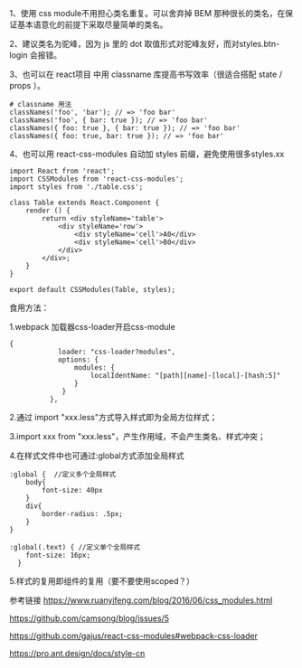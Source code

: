 1、使用 css module不用担心类名重复。可以舍弃掉 BEM 那种很长的类名，在保证基本语意化的前提下采取尽量简单的类名。

2、建议类名为驼峰，因为 js 里的 dot 取值形式对驼峰友好，而对styles.btn-login 会报错。

3、也可以在 react项目 中用 classname 库提高书写效率（很适合搭配 state / props ）。

```
# classname 用法
classNames('foo', 'bar'); // => 'foo bar'
classNames('foo', { bar: true }); // => 'foo bar'
classNames({ foo: true }, { bar: true }); // => 'foo bar'
classNames({ foo: true, bar: true }); // => 'foo bar'
```
4、也可以用 react-css-modules 自动加 styles 前缀，避免使用很多styles.xx

```
import React from 'react';
import CSSModules from 'react-css-modules';
import styles from './table.css';

class Table extends React.Component {
    render () {
        return <div styleName='table'>
            <div styleName='row'>
                <div styleName='cell'>A0</div>
                <div styleName='cell'>B0</div>
            </div>
        </div>;
    }
}

export default CSSModules(Table, styles);
```

食用方法：

1.webpack 加载器css-loader开启css-module

```
{
            loader: "css-loader?modules",
            options: {
                modules: {
                    localIdentName: "[path][name]-[local]-[hash:5]"
                }
             }
          },
```

2.通过 import "xxx.less"方式导入样式即为全局方位样式；

3.import xxx from "xxx.less"，产生作用域，不会产生类名、样式冲突；

4.在样式文件中也可通过:global方式添加全局样式

```
:global {  //定义多个全局样式
    body{
        font-size: 40px
    }
    div{
        border-radius: .5px;
    }
}

:global(.text) { //定义单个全局样式
    font-size: 16px;
  }
```

5.样式的复用即组件的复用（要不要使用scoped？）

参考链接
https://www.ruanyifeng.com/blog/2016/06/css_modules.html

https://github.com/camsong/blog/issues/5

https://github.com/gajus/react-css-modules#webpack-css-loader

https://pro.ant.design/docs/style-cn